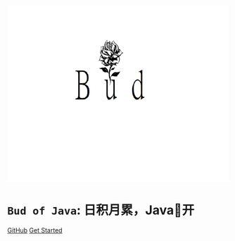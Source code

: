 <img src="_media/icon-left-font-monochrome-black.png"  width="900" height="400"/>

# `Bud of Java`: **日积月累，Java:cherry_blossom:开**

[GitHub](https://github.com/zz1360/bud)
[Get Started](#introduction)